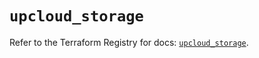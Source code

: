 # `upcloud_storage`

Refer to the Terraform Registry for docs: [`upcloud_storage`](https://registry.terraform.io/providers/upcloudltd/upcloud/5.10.1/docs/resources/storage).
